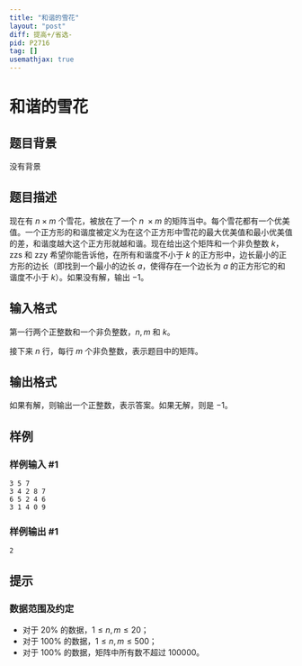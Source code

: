 ```yaml
---
title: "和谐的雪花"
layout: "post"
diff: 提高+/省选-
pid: P2716
tag: []
usemathjax: true
---
```


# 和谐的雪花
## 题目背景

没有背景

## 题目描述

现在有 $n\times m$ 个雪花，被放在了一个 $n\ \times m$ 的矩阵当中。每个雪花都有一个优美值。一个正方形的和谐度被定义为在这个正方形中雪花的最大优美值和最小优美值的差，和谐度越大这个正方形就越和谐。现在给出这个矩阵和一个非负整数 $k$，zzs 和 zzy 希望你能告诉他，在所有和谐度不小于 $k$ 的正方形中，边长最小的正方形的边长（即找到一个最小的边长 $a$，使得存在一个边长为 $a$ 的正方形它的和谐度不小于 $k$）。如果没有解，输出 $-1$。
## 输入格式

第一行两个正整数和一个非负整数，$n,m$ 和 $k$。

接下来 $n$ 行，每行 $m$ 个非负整数，表示题目中的矩阵。
## 输出格式

如果有解，则输出一个正整数，表示答案。如果无解，则是 $-1$。
## 样例

### 样例输入 #1
```
3 5 7
3 4 2 8 7
6 5 2 4 6
3 1 4 0 9
```
### 样例输出 #1
```
2
```
## 提示

### 数据范围及约定

- 对于 $20\%$ 的数据，$1 \le n,m \le 20$；
- 对于 $100\%$ 的数据，$1 \le n,m \le 500$；
- 对于 $100\%$ 的数据，矩阵中所有数不超过 $100000$。
